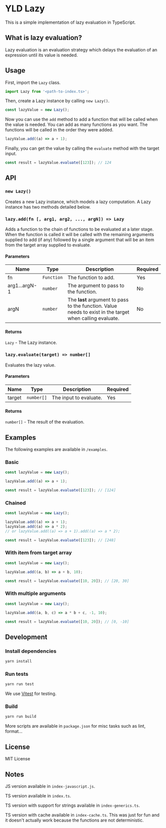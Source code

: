 # YLD Lazy

This is a simple implementation of lazy evaluation in TypeScript.

## What is lazy evaluation?

Lazy evaluation is an evaluation strategy which delays the evaluation of an expression until its value is needed.

## Usage

First, import the `Lazy` class.

```ts
import Lazy from '<path-to-index.ts>';
```

Then, create a Lazy instance by calling `new Lazy()`.

```ts
const lazyValue = new Lazy();
```

Now you can use the `add` method to add a function that will be called when the value is needed. You can add as many functions as you want. The functions will be called in the order they were added.

```ts
lazyValue.add((a) => a + 1);
```

Finally, you can get the value by calling the `evaluate` method with the target input.

```ts
const result = lazyValue.evaluate([123]); // 124
```

## API

### `new Lazy()`

Creates a new Lazy instance, which models a lazy computation.
A Lazy instance has two methods detailed below.

### `lazy.add(fn [, arg1, arg2, ..., argN]) => Lazy`

Adds a function to the chain of functions to be evaluated at a later stage.
When the function is called it will be called with the remaining arguments supplied
to add (if any) followed by a single argument that will be an item from the target
array supplied to evaluate.

#### Parameters

| Name          | Type       | Description                                                                                              | Required |
| ------------- | ---------- | -------------------------------------------------------------------------------------------------------- | -------- |
| fn            | `Function` | The function to add.                                                                                     | Yes      |
| arg1...argN-1 | `number`   | The argument to pass to the function.                                                                    | No       |
| argN          | `number`   | The **last** argument to pass to the function. Value needs to exist in the target when calling evaluate. | No       |

#### Returns

`Lazy` - The Lazy instance.

### `lazy.evaluate(target) => number[]`

Evaluates the lazy value.

#### Parameters

| Name   | Type       | Description            | Required |
| ------ | ---------- | ---------------------- | -------- |
| target | `number[]` | The input to evaluate. | Yes      |

#### Returns

`number[]` - The result of the evaluation.

## Examples

The following examples are available in `/examples`.

### Basic

```ts
const lazyValue = new Lazy();

lazyValue.add((a) => a + 1);

const result = lazyValue.evaluate([123]); // [124]
```

### Chained

```ts
const lazyValue = new Lazy();

lazyValue.add((a) => a + 1);
lazyValue.add((a) => a * 2);
// or lazyValue.add((a) => a + 1).add((a) => a * 2);

const result = lazyValue.evaluate([123]); // [248]
```

### With item from target array

```ts
const lazyValue = new Lazy();

lazyValue.add((a, b) => a + b, 10);

const result = lazyValue.evaluate([10, 20]); // [20, 30]
```

### With multiple arguments

```ts
const lazyValue = new Lazy();

lazyValue.add((a, b, c) => a * b + c, -1, 10);

const result = lazyValue.evaluate([10, 20]); // [0, -10]
```

## Development

### Install dependencies

```sh
yarn install
```

### Run tests

```sh
yarn run test
```

We use [Vitest](https://vitest.dev/) for testing.

### Build

```sh
yarn run build
```

More scripts are available in `package.json` for misc tasks such as lint, format...

## License

MIT License

## Notes

JS version available in `index-javascript.js`.

TS version available in `index.ts`.

TS version with support for strings available in `index-generics.ts`.

TS version with cache available in `index-cache.ts`. This was just for fun and it doesn't actually work because the functions are not deterministic.
